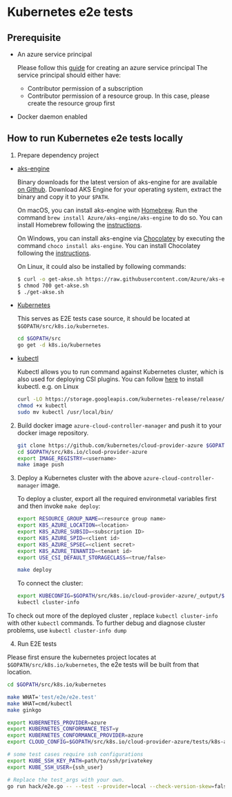 # Kubernetes e2e tests

## Prerequisite

- An azure service principal

    Please follow this [guide](https://github.com/Azure/aks-engine/blob/master/docs/topics/service-principals.md) for creating an azure service principal
    The service principal should either have:
    - Contributor permission of a subscription
    - Contributor permission of a resource group. In this case, please create the resource group first

- Docker daemon enabled

## How to run Kubernetes e2e tests locally

1. Prepare dependency project

- [aks-engine](https://github.com/Azure/aks-engine)

  Binary downloads for the latest version of aks-engine for are available [on Github](https://github.com/Azure/aks-engine/releases/latest). Download AKS Engine for your operating system, extract the binary and copy it to your `$PATH`.

  On macOS, you can install aks-engine with [Homebrew](https://brew.sh/). Run the command `brew install Azure/aks-engine/aks-engine` to do so. You can install Homebrew following the [instructions](https://brew.sh/).

  On Windows, you can install aks-engine via [Chocolatey](https://chocolatey.org/) by executing the command `choco install aks-engine`. You can install Chocolatey following the [instructions](https://chocolatey.org/install).

  On Linux, it could also be installed by following commands:
  
  ```sh
  $ curl -o get-akse.sh https://raw.githubusercontent.com/Azure/aks-engine/master/scripts/get-akse.sh
  $ chmod 700 get-akse.sh
  $ ./get-akse.sh
  ```

- [Kubernetes](https://github.com/kubernetes/kubernetes)

    This serves as E2E tests case source, it should be located at `$GOPATH/src/k8s.io/kubernetes`.

    ```sh
    cd $GOPATH/src
    go get -d k8s.io/kubernetes
    ```

- [kubectl](https://kubectl.docs.kubernetes.io/)

  Kubectl allows you to run command against Kubernetes cluster, which is also used for deploying CSI plugins. You can follow [here](https://kubernetes.io/docs/tasks/tools/install-kubectl/#install-kubectl-binary-with-curl) to install kubectl. e.g. on Linux
  
  ```sh
  curl -LO https://storage.googleapis.com/kubernetes-release/release/$(curl -s https://storage.googleapis.com/kubernetes-release/release/stable.txt)/bin/linux/amd64/kubectl
  chmod +x kubectl
  sudo mv kubectl /usr/local/bin/
  ```

2. Build docker image `azure-cloud-controller-manager` and push it to your docker image repository.

    ```sh
    git clone https://github.com/kubernetes/cloud-provider-azure $GOPATH/src/k8s.io/cloud-provider-azure
    cd $GOPATH/src/k8s.io/cloud-provider-azure
    export IMAGE_REGISTRY=<username>
    make image push
    ```

3. Deploy a Kubernetes cluster with the above `azure-cloud-controller-manager` image.

   To deploy a cluster, export all the required environmetal variables first and then invoke `make deploy`:

    ```sh
    export RESOURCE_GROUP_NAME=<resource group name>
    export K8S_AZURE_LOCATION=<location>
    export K8S_AZURE_SUBSID=<subscription ID>
    export K8S_AZURE_SPID=<client id>
    export K8S_AZURE_SPSEC=<client secret>
    export K8S_AZURE_TENANTID=<tenant id>
    export USE_CSI_DEFAULT_STORAGECLASS=<true/false>
    
    make deploy
    ```

   To connect the cluster:

    ```sh
    export KUBECONFIG=$GOPATH/src/k8s.io/cloud-provider-azure/_output/$(ls -t _output | head -n 1)/kubeconfig/kubeconfig.$LOCATION.json
    kubectl cluster-info
    ```

To check out more of the deployed cluster , replace `kubectl cluster-info` with other `kubectl` commands. To further debug and diagnose cluster problems, use `kubectl cluster-info dump`


4. Run E2E tests

Please first ensure the kubernetes project locates at `$GOPATH/src/k8s.io/kubernetes`, the e2e tests will be built from that location.

```sh
cd $GOPATH/src/k8s.io/kubernetes

make WHAT='test/e2e/e2e.test'
make WHAT=cmd/kubectl
make ginkgo

export KUBERNETES_PROVIDER=azure
export KUBERNETES_CONFORMANCE_TEST=y
export KUBERNETES_CONFORMANCE_PROVIDER=azure
export CLOUD_CONFIG=$GOPATH/src/k8s.io/cloud-provider-azure/tests/k8s-azure/manifest/azure.json

# some test cases require ssh configurations
export KUBE_SSH_KEY_PATH=path/to/ssh/privatekey
export KUBE_SSH_USER={ssh_user}

# Replace the test_args with your own.
go run hack/e2e.go -- --test --provider=local --check-version-skew=false --test_args='--ginkgo.focus=Port\sforwarding'
```
